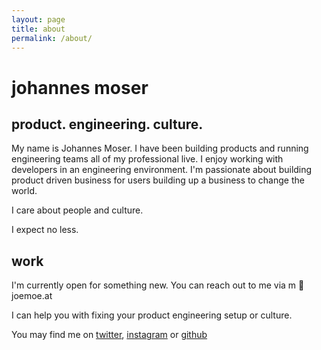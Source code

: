 ```yaml
---
layout: page
title: about
permalink: /about/
---
```


# johannes moser
## product. engineering. culture.

My name is Johannes Moser. I have been building products and running engineering
teams all of my professional live. I enjoy working with developers in an
engineering environment. I'm passionate about building product driven business
for users building up a business to change the world.

I care about people and culture.

I expect no less.

## work

I'm currently open for something new. You can reach out to me via 
m 🐒 joemoe.at

I can help you with fixing your product engineering setup or culture.

You may find me on 
[twitter](https://twitter.com/joemoeat),
[instagram](https://instagram.com/joemoe) or
[github](https://github.com/joemoe)
